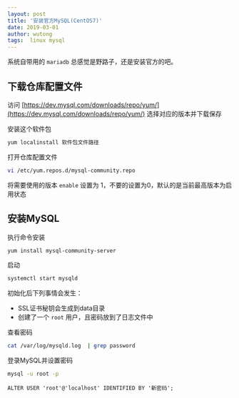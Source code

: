 ```yaml
---
layout: post
title: '安装官方MySQL(CentOS7)'
date: 2019-03-01
author: wutong
tags:  linux mysql
---
```


系统自带用的 `mariadb` 总感觉是野路子，还是安装官方的吧。

## 下载仓库配置文件

访问 [https://dev.mysql.com/downloads/repo/yum/](https://dev.mysql.com/downloads/repo/yum/) 选择对应的版本并下载保存

安装这个软件包

```bash
yum localinstall 软件包文件路径
```

打开仓库配置文件

```bash
vi /etc/yum.repos.d/mysql-community.repo
```

将需要使用的版本 `enable` 设置为 1，不要的设置为0，默认的是当前最高版本为启用状态

## 安装MySQL

执行命令安装

```bash
yum install mysql-community-server
```

启动

```bash
systemctl start mysqld
```

初始化后下列事情会发生：

 - SSL证书秘钥会生成到data目录
 - 创建了一个 `root` 用户，且密码放到了日志文件中
 
查看密码

```bash
cat /var/log/mysqld.log  | grep password
```

登录MySQL并设置密码

```bash
mysql -u root -p
```

```mysql
ALTER USER 'root'@'localhost' IDENTIFIED BY '新密码';
```